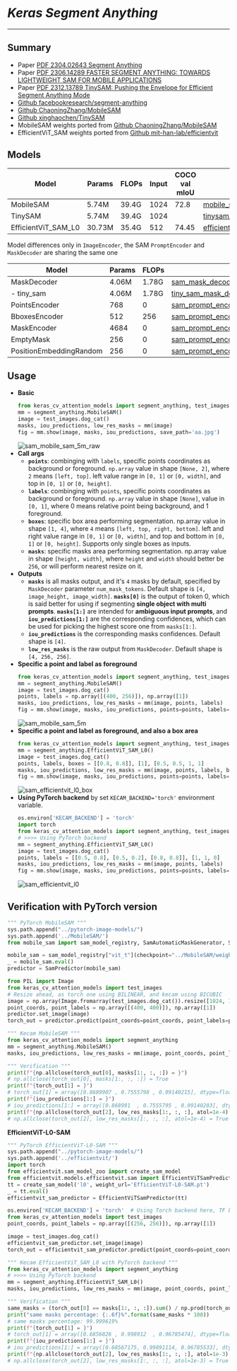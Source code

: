 # ___Keras Segment Anything___
***

## Summary
  - Paper [PDF 2304.02643 Segment Anything](https://arxiv.org/abs/2304.02643)
  - Paper [PDF 2306.14289 FASTER SEGMENT ANYTHING: TOWARDS LIGHTWEIGHT SAM FOR MOBILE APPLICATIONS](https://arxiv.org/pdf/2306.14289.pdf)
  - Paper [PDF 2312.13789 TinySAM: Pushing the Envelope for Efficient Segment Anything Mode](https://arxiv.org/pdf/2312.13789.pdf)
  - [Github facebookresearch/segment-anything](https://github.com/facebookresearch/segment-anything)
  - [Github ChaoningZhang/MobileSAM](https://github.com/ChaoningZhang/MobileSAM)
  - [Github xinghaochen/TinySAM](https://github.com/xinghaochen/TinySAM)
  - MobileSAM weights ported from [Github ChaoningZhang/MobileSAM](https://github.com/ChaoningZhang/MobileSAM)
  - EfficientViT_SAM weights ported from [Github mit-han-lab/efficientvit](https://github.com/mit-han-lab/efficientvit)
## Models
  | Model               | Params | FLOPs | Input | COCO val mIoU | Download |
  | ------------------- | ------ | ----- | ----- | ------------- | -------- |
  | MobileSAM           | 5.74M  | 39.4G | 1024  | 72.8          | [mobile_sam_5m_image_encoder](https://github.com/leondgarse/keras_cv_attention_models/releases/download/segment_anything/mobile_sam_5m_image_encoder_1024_sam.h5)  |
  | TinySAM             | 5.74M  | 39.4G | 1024  |               | [tinysam_5m_image_encoder](https://github.com/leondgarse/keras_cv_attention_models/releases/download/segment_anything/tinysam_5m_image_encoder_1024_sam.h5)     |
  | EfficientViT_SAM_L0 | 30.73M | 35.4G | 512   | 74.45         | [efficientvit_sam_l0_image_encoder](https://github.com/leondgarse/keras_cv_attention_models/releases/download/segment_anything/efficientvit_sam_l0_image_encoder_1024_sam.h5)  |

  Model differences only in `ImageEncoder`, the SAM `PromptEncoder` and `MaskDecoder` are sharing the same one

  | Model                   | Params | FLOPs | Download |
  | ----------------------- | ------ | ----- | -------- |
  | MaskDecoder             | 4.06M  | 1.78G | [sam_mask_decoder_sam.h5](https://github.com/leondgarse/keras_cv_attention_models/releases/download/segment_anything/sam_mask_decoder_sam.h5)         |
  | - tiny_sam              | 4.06M  | 1.78G | [tiny_sam_mask_decoder_sam.h5](https://github.com/leondgarse/keras_cv_attention_models/releases/download/segment_anything/tiny_sam_mask_decoder_sam.h5)    |
  | PointsEncoder           | 768    | 0     | [sam_prompt_encoder_points_encoder_sam.h5](https://github.com/leondgarse/keras_cv_attention_models/releases/download/segment_anything/sam_prompt_encoder_points_encoder_sam.h5) |
  | BboxesEncoder           | 512    | 256   | [sam_prompt_encoder_bboxes_encoder_sam.h5](https://github.com/leondgarse/keras_cv_attention_models/releases/download/segment_anything/sam_prompt_encoder_bboxes_encoder_sam.h5) |
  | MaskEncoder             | 4684   | 0     | [sam_prompt_encoder_mask_encoder_sam.h5](https://github.com/leondgarse/keras_cv_attention_models/releases/download/segment_anything/sam_prompt_encoder_mask_encoder_sam.h5) |
  | EmptyMask               | 256    | 0     | [sam_prompt_encoder_empty_mask_sam.h5](https://github.com/leondgarse/keras_cv_attention_models/releases/download/segment_anything/sam_prompt_encoder_empty_mask_sam.h5) |
  | PositionEmbeddingRandom | 256    | 0     | [sam_prompt_encoder_positional_embedding_sam.h5](https://github.com/leondgarse/keras_cv_attention_models/releases/download/segment_anything/sam_prompt_encoder_positional_embedding_sam.h5) |
## Usage
  - **Basic**
    ```py
    from keras_cv_attention_models import segment_anything, test_images
    mm = segment_anything.MobileSAM()
    image = test_images.dog_cat()
    masks, iou_predictions, low_res_masks = mm(image)
    fig = mm.show(image, masks, iou_predictions, save_path='aa.jpg')
    ```
    ![sam_mobile_sam_5m_raw](https://github.com/leondgarse/keras_cv_attention_models/assets/5744524/da678689-e613-4b04-8f65-f834e565b504)
  - **Call args**
    - **`points`**: combinging with `labels`, specific points coordinates as background or foreground. `np.array` value in shape `[None, 2]`, where `2` means `[left, top]`. left value range in `[0, 1]` or `[0, width]`, and top in `[0, 1]` or `[0, height]`.
    - **`labels`**: combinging with `points`, specific points coordinates as background or foreground. `np.array` value in shape `[None]`, value in `[0, 1]`, where 0 means relative point being background, and 1 foreground.
    - **`boxes`**: specific box area performing segmentation. np.array value in shape `[1, 4]`, where `4` means `[left, top, right, bottom]`. left and right value range in `[0, 1]` or `[0, width]`, and top and bottom in `[0, 1]` or `[0, height]`. Supports only single boxes as inputs.
    - **`masks`**: specific masks area performing segmentation. np.array value in shape `[height, width]`, where `height` and `width` should better be `256`, or will perform nearest resize on it.
  - **Outputs**
    - **`masks`** is all masks output, and it's `4` masks by default, specified by `MaskDecoder` parameter `num_mask_tokens`. Default shape is `[4, image_height, image_width]`. **`masks[0]`** is the output of token 0, which is said better for using if segmenting **single object with multi prompts**. **`masks[1:]`** are intended for **ambiguous input prompts**, and **`iou_predictions[1:]`** are the corresponding confidences, which can be used for picking the highest score one from `masks[1:]`.
    - **`iou_predictions`** is the corresponding masks confidences. Default shape is `[4]`.
    - **`low_res_masks`** is the raw output from `MaskDecoder`. Default shape is `[4, 256, 256]`.
  - **Specific a point and label as foreground**
    ```py
    from keras_cv_attention_models import segment_anything, test_images
    mm = segment_anything.MobileSAM()
    image = test_images.dog_cat()
    points, labels = np.array([(400, 256)]), np.array([1])
    masks, iou_predictions, low_res_masks = mm(image, points, labels)
    fig = mm.show(image, masks, iou_predictions, points=points, labels=labels, save_path='bb.jpg')
    ```
    ![sam_mobile_sam_5m](https://github.com/leondgarse/keras_cv_attention_models/assets/5744524/b4d5dbc7-69d9-47b1-936b-64bd00e7ec3e)
  - **Specific a point and label as foreground, and also a box area**
    ```py
    from keras_cv_attention_models import segment_anything, test_images
    mm = segment_anything.EfficientViT_SAM_L0()
    image = test_images.dog_cat()
    points, labels, boxes = [[0.8, 0.8]], [1], [0.5, 0.5, 1, 1]
    masks, iou_predictions, low_res_masks = mm(image, points, labels, boxes)
    fig = mm.show(image, masks, iou_predictions, points=points, labels=labels, boxes=boxes, save_path='cc.jpg')
    ```
    ![sam_efficientvit_l0_box](https://github.com/leondgarse/keras_cv_attention_models/assets/5744524/45c94413-d0b9-4ced-b1c5-83efb15634e1)
  - **Using PyTorch backend** by set `KECAM_BACKEND='torch'` environment variable.
    ```py
    os.environ['KECAM_BACKEND'] = 'torch'
    import torch
    from keras_cv_attention_models import segment_anything, test_images
    # >>>> Using PyTorch backend
    mm = segment_anything.EfficientViT_SAM_L0()
    image = test_images.dog_cat()
    points, labels = [[0.5, 0.8], [0.5, 0.2], [0.8, 0.8]], [1, 1, 0]
    masks, iou_predictions, low_res_masks = mm(image, points, labels)
    fig = mm.show(image, masks, iou_predictions, points=points, labels=labels, save_path='dd.jpg')
    ```
    ![sam_efficientvit_l0](https://github.com/leondgarse/keras_cv_attention_models/assets/5744524/72135535-1bfe-4ab0-abe6-980ce50c8045)
## Verification with PyTorch version
  ```py
  """ PyTorch MobileSAM """
  sys.path.append("../pytorch-image-models/")
  sys.path.append('../MobileSAM/')
  from mobile_sam import sam_model_registry, SamAutomaticMaskGenerator, SamPredictor

  mobile_sam = sam_model_registry["vit_t"](checkpoint="../MobileSAM/weights/mobile_sam.pt")
  _ = mobile_sam.eval()
  predictor = SamPredictor(mobile_sam)

  from PIL import Image
  from keras_cv_attention_models import test_images
  # Resize ahead, as torch one using BILINEAR, and kecam using BICUBIC
  image = np.array(Image.fromarray(test_images.dog_cat()).resize([1024, 1024], resample=Image.Resampling.BILINEAR))
  point_coords, point_labels = np.array([(400, 400)]), np.array([1])
  predictor.set_image(image)
  torch_out = predictor.predict(point_coords=point_coords, point_labels=point_labels, multimask_output=True)

  """ Kecam MobileSAM """
  from keras_cv_attention_models import segment_anything
  mm = segment_anything.MobileSAM()
  masks, iou_predictions, low_res_masks = mm(image, point_coords, point_labels)

  """ Verification """
  print(f"{np.allclose(torch_out[0], masks[1:, :, :]) = }")
  # np.allclose(torch_out[0], masks[1:, :, :]) = True
  print(f"{torch_out[1] = }")
  # torch_out[1] = array([0.8689907 , 0.7555798 , 0.99140215], dtype=float32)
  print(f"{iou_predictions[1:] = }")
  # iou_predictions[1:] = array([0.868991  , 0.7555795 , 0.99140203], dtype=float32)
  print(f"{np.allclose(torch_out[2], low_res_masks[1:, :, :], atol=1e-4) = }")
  # np.allclose(torch_out[2], low_res_masks[1:, :, :], atol=1e-4) = True
  ```
  **EfficientViT-L0-SAM**
  ```py
  """ PyTorch EfficientViT-L0-SAM """
  sys.path.append("../pytorch-image-models/")
  sys.path.append('../efficientvit/')
  import torch
  from efficientvit.sam_model_zoo import create_sam_model
  from efficientvit.models.efficientvit.sam import EfficientViTSamPredictor
  tt = create_sam_model('l0', weight_url='EfficientViT-L0-SAM.pt')
  _ = tt.eval()
  efficientvit_sam_predictor = EfficientViTSamPredictor(tt)

  os.environ['KECAM_BACKEND'] = 'torch'  # Using Torch backend here, TF bicubic resize is different from Torch, allclose atol could be rather high
  from keras_cv_attention_models import test_images
  point_coords, point_labels = np.array([(256, 256)]), np.array([1])

  image = test_images.dog_cat()
  efficientvit_sam_predictor.set_image(image)
  torch_out = efficientvit_sam_predictor.predict(point_coords=point_coords, point_labels=point_labels, multimask_output=True)

  """ Kecam EfficientViT_SAM_L0 with PyTorch backend """
  from keras_cv_attention_models import segment_anything
  # >>>> Using PyTorch backend
  mm = segment_anything.EfficientViT_SAM_L0()
  masks, iou_predictions, low_res_masks = mm(image, point_coords, point_labels)

  """ Verification """
  same_masks = (torch_out[0] == masks[1:, :, :]).sum() / np.prod(torch_out[0].shape)
  print("same masks percentage: {:.6f}%".format(same_masks * 100))
  # same masks percentage: 99.999619%
  print(f"{torch_out[1] = }")
  # torch_out[1] = array([0.6856826 , 0.998912  , 0.96785474], dtype=float32)
  print(f"{iou_predictions[1:] = }")
  # iou_predictions[1:] = array([0.68567175, 0.99891114, 0.96785533], dtype=float32)
  print(f"{np.allclose(torch_out[2], low_res_masks[1:, :, :], atol=1e-3) = }")
  # np.allclose(torch_out[2], low_res_masks[1:, :, :], atol=1e-3) = True
  ```
